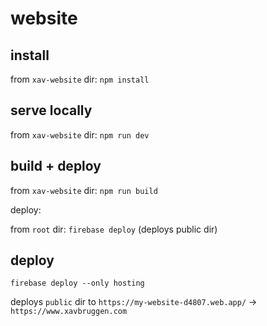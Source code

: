 # website

## install

from `xav-website` dir: `npm install`

## serve locally

from `xav-website` dir: `npm run dev`

## build + deploy

from `xav-website` dir: `npm run build`

deploy:

from `root` dir: `firebase deploy` (deploys public dir)

## deploy

`firebase deploy --only hosting`

deploys `public` dir to `https://my-website-d4807.web.app/` -> `https://www.xavbruggen.com`

